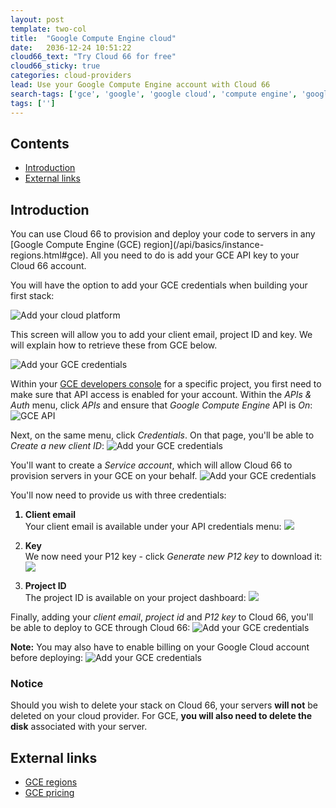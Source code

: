 ```yaml
---
layout: post
template: two-col
title:  "Google Compute Engine cloud"
date:   2036-12-24 10:51:22
cloud66_text: "Try Cloud 66 for free"
cloud66_sticky: true
categories: cloud-providers
lead: Use your Google Compute Engine account with Cloud 66
search-tags: ['gce', 'google', 'google cloud', 'compute engine', 'google compute engine']
tags: ['']
---
```


<h2>Contents</h2>
<ul class="page-toc">
	<li>
		<a href="#intro">Introduction</a>
	</li>
	<li>
		<a href="#external">External links</a>
	</li>
</ul>

<h2 id="activation">Introduction</h2>
You can use Cloud 66 to provision and deploy your code to servers in any [Google Compute Engine (GCE) region](/api/basics/instance-regions.html#gce). All you need to do is add your GCE API key to your Cloud 66 account.

You will have the option to add your GCE credentials when building your first stack:

![Add your cloud platform](http://cdn.cloud66.com/images/help/cloud_connect.png)

This screen will allow you to add your client email, project ID and key. We will explain how to retrieve these from GCE below.

![Add your GCE credentials](http://cdn.cloud66.com/images/help/gce_add.png)

Within your [GCE developers console](https://console.developers.google.com/project) for a specific project, you first need to make sure that API access is enabled for your account. Within the _APIs & Auth_ menu, click _APIs_ and ensure that _Google Compute Engine_ API is _On_:
![GCE API](http://cdn.cloud66.com/images/help/gce_api.png)

Next, on the same menu, click _Credentials_. On that page, you'll be able to _Create a new client ID_:
![Add your GCE credentials](http://cdn.cloud66.com/images/help/gce_new_client.png)

You'll want to create a _Service account_, which will allow Cloud 66 to provision servers in your GCE on your behalf.
![Add your GCE credentials](http://cdn.cloud66.com/images/help/gce_create_service_account.png)

You'll now need to provide us with three credentials:

<ol>
<b><li>Client email</li></b>
Your client email is available under your API credentials menu:
<img src="http://cdn.cloud66.com/images/help/gce_email.png">

<b><li>Key</li></b>
We now need your P12 key - click <i>Generate new P12 key</i> to download it:
<img src="http://cdn.cloud66.com/images/help/gce_p12.png">

<b><li>Project ID</li></b>
The project ID is available on your project dashboard:
<img src="http://cdn.cloud66.com/images/help/gce_project_id.png">
</ol>

Finally, adding your _client email_, _project id_ and _P12 key_ to Cloud 66, you'll be able to deploy to GCE through Cloud 66:
![Add your GCE credentials](http://cdn.cloud66.com/images/help/gce_deploy.png)

<b>Note:</b> You may also have to enable billing on your Google Cloud account before deploying:
![Add your GCE credentials](http://cdn.cloud66.com/images/help/gce_billing.png)

<div class="notice notice-warning">
    <h3>Notice</h3>
    <p>Should you wish to delete your stack on Cloud 66, your servers <b>will not</b> be deleted on your cloud provider. For GCE, <b>you will also need to delete the disk</b> associated with your server.</p>
</div>

<h2 id="external">External links</h2>
<ul>
	<li><a href="https://developers.google.com/compute/docs/zones#available" target="_blank">GCE regions</a></li>
	<li><a href="https://cloud.google.com/products/compute-engine/#pricing" target="_blank">GCE pricing</a></li>
</ul>

